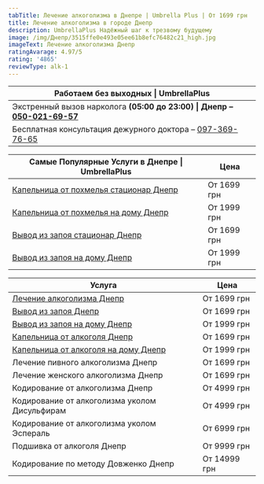 ```yaml
---
tabTitle: Лечение алкоголизма в Днепре | Umbrella Plus | От 1699 грн
title: Лечение алкоголизма в городе Днепр
description: UmbrellaPlus Надёжный шаг к трезвому будущему
image: /img/Днепр/3515ffe0e493e05ee61b8efc76482c21_high.jpg
imageText: Лечение алкоголизма Днепр
ratingAvarage: 4.97/5
rating: '4865'
reviewType: alk-1
---
```


| Работаем без выходных \| UmbrellaPlus                                                      |
| ------------------------------------------------------------------------------------------ |
| Экстренный вызов нарколога **(05:00 до 23:00) \| Днепр – [050-021-69-57](tel:0500216957)** |
| Бесплатная консультация дежурного доктора – [097-369-76-65](tel:0973697665)                |

| Самые Популярные Услуги в Днепре \| **UmbrellaPlus**                        | Цена        |
| --------------------------------------------------------------------------- | ----------- |
| [Капельница от похмелья стационар Днепр](Kapelnica_ot_alkogola_dnepr)       | От 1699 грн |
| [Капельница от похмелья на дому Днепр](Kapelnica_ot_alkogola_na-domy-dnepr) | От 1999 грн |
| [Вывод из запоя стационар Днепр](Vivod-iz-zapoia-dnepr)                     | От 1699 грн |
| [Вывод из запоя на дому Днепр](Vivod-iz-zapoia-na-domy-dnepr)               | От 1999 грн |

| Услуга                                                                      | Цена         |
| --------------------------------------------------------------------------- | ------------ |
| [Лечение алкоголизма Днепр](lechenie-alkogolizma-dnepr)                     | От 1699 грн  |
| [Вывод из запоя Днепр](Vivod-iz-zapoia-dnepr)                               | От 1699 грн  |
| [Вывод из запоя на дому Днепр](Vivod-iz-zapoia-na-domy-dnepr)               | От 1999 грн  |
| [Капельница от алкоголя Днепр](Kapelnica_ot_alkogola_dnepr)                 | От 1699 грн  |
| [Капельница от алкоголя на дому Днепр](Kapelnica_ot_alkogola_na-domy-dnepr) | От 1999 грн  |
| Лечение пивного алкоголизма Днепр                                           | От 1699 грн  |
| Лечение женского алкоголизма Днепр                                          | От 1699 грн  |
| Кодирование от алкоголизма Днепр                                            | От 4999 грн  |
| Кодирование от алкоголизма уколом Дисульфирам                               | От 4999 грн  |
| Кодирование от алкоголизма уколом Эспераль                                  | От 6999 грн  |
| Подшивка от алкоголя Днепр                                                  | От 9999 грн  |
| Кодирование по методу Довженко Днепр                                        | От 14999 грн |
